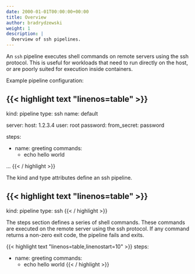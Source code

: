 ```yaml
---
date: 2000-01-01T00:00:00+00:00
title: Overview
author: bradrydzewski
weight: 1
description: |
  Overview of ssh pipelines.
---
```


An `ssh` pipeline executes shell commands on remote servers using the ssh protocol. This is useful for workloads that need to run directly on the host, or are poorly suited for execution inside containers.

Example pipeline configuration:

{{< highlight text "linenos=table" >}}
---
kind: pipeline
type: ssh
name: default

server:
  host: 1.2.3.4
  user: root
  password:
    from_secret: password

steps:
- name: greeting
  commands:
  - echo hello world

...
{{< / highlight >}}

The kind and type attributes define an ssh pipeline.

{{< highlight text "linenos=table" >}}
---
kind: pipeline
type: ssh
{{< / highlight >}}

The steps section defines a series of shell commands. These commands are executed on the remote server using the ssh protocol. If any command returns a non-zero exit code, the pipeline fails and exits.

{{< highlight text "linenos=table,linenostart=10" >}}
steps:
- name: greeting
  commands:
  - echo hello world
{{< / highlight >}}
